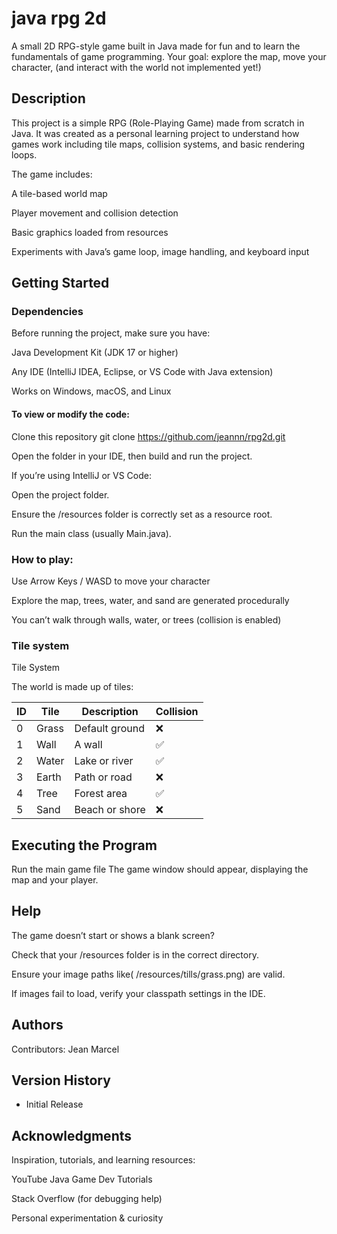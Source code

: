 # java rpg 2d

A small 2D RPG-style game built in Java made for fun and to learn the fundamentals of game programming.
Your goal: explore the map, move your character,  (and interact with the world not implemented yet!)

## Description

This project is a simple RPG (Role-Playing Game) made from scratch in Java.
It was created as a personal learning project to understand how games work including tile maps, collision systems, and basic rendering loops.

The game includes:

A tile-based world map

Player movement and collision detection

Basic graphics loaded from resources

Experiments with Java’s game loop, image handling, and keyboard input

## Getting Started

### Dependencies

Before running the project, make sure you have:

Java Development Kit (JDK 17 or higher)

Any IDE (IntelliJ IDEA, Eclipse, or VS Code with Java extension)

Works on Windows, macOS, and Linux

#### To view or modify the code:

Clone this repository git clone https://github.com/jeannn/rpg2d.git

Open the folder in your IDE, then build and run the project.

If you’re using IntelliJ or VS Code:

Open the project folder.

Ensure the /resources folder is correctly set as a resource root.

Run the main class (usually Main.java).


### How to play:
Use Arrow Keys / WASD to move your character

Explore the map, trees, water, and sand are generated procedurally

You can’t walk through walls, water, or trees (collision is enabled)

### Tile system
Tile System

The world is made up of tiles:

| ID | Tile  | Description     | Collision |
|----|--------|-----------------|------------|
| 0  | Grass  | Default ground  | ❌ |
| 1  | Wall   | A wall          | ✅ |
| 2  | Water  | Lake or river   | ✅ |
| 3  | Earth  | Path or road    | ❌ |
| 4  | Tree   | Forest area     | ✅ |
| 5  | Sand   | Beach or shore  | ❌ |

## Executing the Program

Run the main game file
The game window should appear, displaying the map and your player.

## Help

The game doesn’t start or shows a blank screen?

Check that your /resources folder is in the correct directory.

Ensure your image paths like( /resources/tills/grass.png) are valid.

If images fail to load, verify your classpath settings in the IDE.

## Authors

Contributors: Jean Marcel


## Version History

* Initial Release


## Acknowledgments

Inspiration, tutorials, and learning resources:

YouTube Java Game Dev Tutorials

Stack Overflow (for debugging help)

Personal experimentation & curiosity
